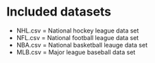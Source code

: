 # Included datasets
- NHL.csv = National hockey league data set
- NFL.csv = National football league data set
- NBA.csv = National basketball leauge data set
- MLB.csv = Major league baseball data set

